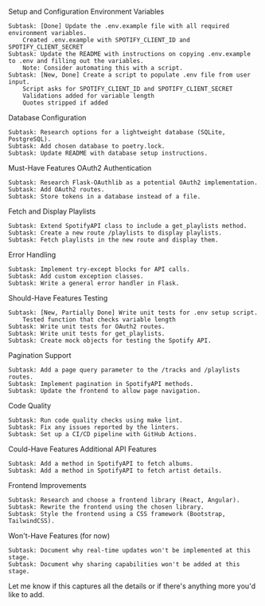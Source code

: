 Setup and Configuration
Environment Variables

    Subtask: [Done] Update the .env.example file with all required environment variables.
        Created .env.example with SPOTIFY_CLIENT_ID and SPOTIFY_CLIENT_SECRET
    Subtask: Update the README with instructions on copying .env.example to .env and filling out the variables.
        Note: Consider automating this with a script.
    Subtask: [New, Done] Create a script to populate .env file from user input.
        Script asks for SPOTIFY_CLIENT_ID and SPOTIFY_CLIENT_SECRET
        Validations added for variable length
        Quotes stripped if added

Database Configuration

    Subtask: Research options for a lightweight database (SQLite, PostgreSQL).
    Subtask: Add chosen database to poetry.lock.
    Subtask: Update README with database setup instructions.

Must-Have Features
OAuth2 Authentication

    Subtask: Research Flask-OAuthlib as a potential OAuth2 implementation.
    Subtask: Add OAuth2 routes.
    Subtask: Store tokens in a database instead of a file.

Fetch and Display Playlists

    Subtask: Extend SpotifyAPI class to include a get_playlists method.
    Subtask: Create a new route /playlists to display playlists.
    Subtask: Fetch playlists in the new route and display them.

Error Handling

    Subtask: Implement try-except blocks for API calls.
    Subtask: Add custom exception classes.
    Subtask: Write a general error handler in Flask.

Should-Have Features
Testing

    Subtask: [New, Partially Done] Write unit tests for .env setup script.
        Tested function that checks variable length
    Subtask: Write unit tests for OAuth2 routes.
    Subtask: Write unit tests for get_playlists.
    Subtask: Create mock objects for testing the Spotify API.

Pagination Support

    Subtask: Add a page query parameter to the /tracks and /playlists routes.
    Subtask: Implement pagination in SpotifyAPI methods.
    Subtask: Update the frontend to allow page navigation.

Code Quality

    Subtask: Run code quality checks using make lint.
    Subtask: Fix any issues reported by the linters.
    Subtask: Set up a CI/CD pipeline with GitHub Actions.

Could-Have Features
Additional API Features

    Subtask: Add a method in SpotifyAPI to fetch albums.
    Subtask: Add a method in SpotifyAPI to fetch artist details.

Frontend Improvements

    Subtask: Research and choose a frontend library (React, Angular).
    Subtask: Rewrite the frontend using the chosen library.
    Subtask: Style the frontend using a CSS framework (Bootstrap, TailwindCSS).

Won't-Have Features (for now)

    Subtask: Document why real-time updates won't be implemented at this stage.
    Subtask: Document why sharing capabilities won't be added at this stage.

Let me know if this captures all the details or if there's anything more you'd like to add.
